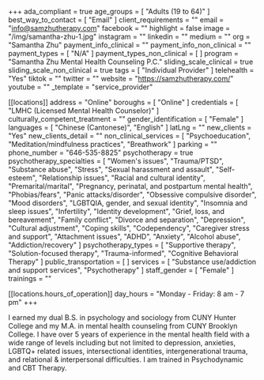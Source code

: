 +++
ada_compliant = true
age_groups = [ "Adults (19 to 64)" ]
best_way_to_contact = [ "Email" ]
client_requirements = ""
email = "info@samzhutherapy.com"
facebook = ""
highlight = false
image = "/img/samantha-zhu-1.jpg"
instagram = ""
linkedin = ""
medium = ""
org = "Samantha Zhu"
payment_info_clinical = ""
payment_info_non_clinical = ""
payment_types = [ "N/A" ]
payment_types_non_clinical = [ ]
program = "Samantha Zhu Mental Health Counseling P.C."
sliding_scale_clinical = true
sliding_scale_non_clinical = true
tags = [ "Individual Provider" ]
telehealth = "Yes"
tiktok = ""
twitter = ""
website = "https://samzhutherapy.com/"
youtube = ""
_template = "service_provider"

[[locations]]
address = "Online"
boroughs = [ "Online" ]
credentials = [ "LMHC (Licensed Mental Health Counselor)" ]
culturally_competent_treatment = ""
gender_identification = [ "Female" ]
languages = [ "Chinese (Cantonese)", "English" ]
latLng = ""
new_clients = "Yes"
new_clients_detail = ""
non_clinical_services = [
  "Psychoeducation",
  "Meditation/mindfulness practices",
  "Breathwork"
]
parking = ""
phone_number = "646-535-8825"
psychotherapy = true
psychotherapy_specialties = [
  "Women's issues",
  "Trauma/PTSD",
  "Substance abuse",
  "Stress",
  "Sexual harassment and assault",
  "Self-esteem",
  "Relationship issues",
  "Racial and cultural identity",
  "Premarital/marital",
  "Pregnancy, perinatal, and postpartum mental health",
  "Phobias/fears",
  "Panic attacks/disorder",
  "Obsessive compulsive disorder",
  "Mood disorders",
  "LGBTQIA, gender, and sexual identity",
  "Insomnia and sleep issues",
  "Infertility",
  "Identity development",
  "Grief, loss, and bereavement",
  "Family conflict",
  "Divorce and separation",
  "Depression",
  "Cultural adjustment",
  "Coping skills",
  "Codependency",
  "Caregiver stress and support",
  "Attachment issues",
  "ADHD",
  "Anxiety",
  "Alcohol abuse",
  "Addiction/recovery"
]
psychotherapy_types = [
  "Supportive therapy",
  "Solution-focused therapy",
  "Trauma-informed",
  "Cognitive Behavioral Therapy"
]
public_transportation = [ ]
services = [
  "Substance use/addiction and support services",
  "Psychotherapy"
]
staff_gender = [ "Female" ]
trainings = ""

  [[locations.hours_of_operation]]
  day_hours = "Monday - Friday: 8 am - 7 pm"
+++

I earned my dual B.S. in psychology and sociology from CUNY Hunter College and my M.A. in mental health counseling from CUNY Brooklyn College. I have over 5 years of experience in the mental health field with a wide range of levels including but not limited to depression, anxieties, LGBTQ+ related issues, intersectional identities, intergenerational trauma, and relational & interpersonal difficulties. I am trained in Psychodynamic and CBT Therapy.
